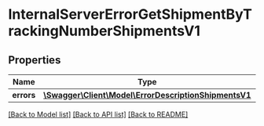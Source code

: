 # InternalServerErrorGetShipmentByTrackingNumberShipmentsV1

## Properties
Name | Type | Description | Notes
------------ | ------------- | ------------- | -------------
**errors** | [**\Swagger\Client\Model\ErrorDescriptionShipmentsV1**](ErrorDescriptionShipmentsV1.md) |  | [optional] 

[[Back to Model list]](../../README.md#documentation-for-models) [[Back to API list]](../../README.md#documentation-for-api-endpoints) [[Back to README]](../../README.md)

